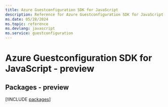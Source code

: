```yaml
---
title: Azure Guestconfiguration SDK for JavaScript
description: Reference for Azure Guestconfiguration SDK for JavaScript
ms.date: 05/28/2024
ms.topic: reference
ms.devlang: javascript
ms.service: guestconfiguration
---
```

# Azure Guestconfiguration SDK for JavaScript - preview
## Packages - preview
[!INCLUDE [packages](guestconfiguration-index.md)]